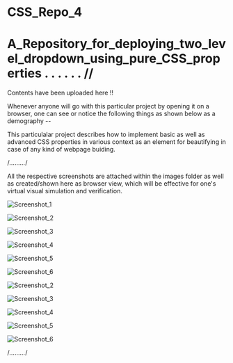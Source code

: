 # CSS_Repo_4

# A_Repository_for_deploying_two_level_dropdown_using_pure_CSS_properties . . . . . . // #

Contents have been uploaded here !!

Whenever anyone will go with this particular project by opening it on a browser, one can see or notice the following things as shown below as a demography --

This particulalar project describes how to implement basic as well as advanced CSS properties in various context as an element for beautifying in case of any kind of webpage buiding.


/*.........*/


All the respective screenshots are attached within the images folder as well as created/shown here as browser view, which will be effective for one's virtual visual simulation and verification.

![Screenshot_1](https://user-images.githubusercontent.com/65014749/87630761-7fe2bb80-c753-11ea-9d02-218f9fc5c1f7.png)

![Screenshot_2](https://user-images.githubusercontent.com/65014749/87630830-ac96d300-c753-11ea-9780-1ae5b82582c8.png)

![Screenshot_3](https://user-images.githubusercontent.com/65014749/87630859-c89a7480-c753-11ea-88e0-eeb64d9f774b.png)

![Screenshot_4](https://user-images.githubusercontent.com/65014749/87630896-e2d45280-c753-11ea-8a8e-d0e3b13b8165.png)



![Screenshot_5](https://user-images.githubusercontent.com/65014749/87630932-f5e72280-c753-11ea-8ca2-03036282c603.png)

![Screenshot_6](https://user-images.githubusercontent.com/65014749/87630981-0f886a00-c754-11ea-980a-f186a5eb6506.png)

![Screenshot_2](https://user-images.githubusercontent.com/65014749/87562425-a533e300-c6db-11ea-9ce5-19e33cf51d3e.png)

![Screenshot_3](https://user-images.githubusercontent.com/65014749/87562537-c5fc3880-c6db-11ea-9e85-0c99c1a892f4.png)

![Screenshot_4](https://user-images.githubusercontent.com/65014749/87562619-dad8cc00-c6db-11ea-8e5b-976194c8311f.png)

![Screenshot_5](https://user-images.githubusercontent.com/65014749/87562804-11aee200-c6dc-11ea-8d4c-1a2044170400.png)

![Screenshot_6](https://user-images.githubusercontent.com/65014749/87562879-2b502980-c6dc-11ea-8ce3-381a2bb52bd6.png)


/*.........*/
